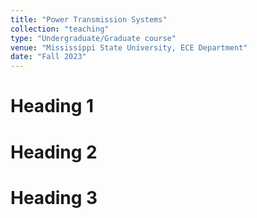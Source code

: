```yaml
---
title: "Power Transmission Systems"
collection: "teaching"
type: "Undergraduate/Graduate course"
venue: "Mississippi State University, ECE Department"
date: "Fall 2023"
---
```



Heading 1
======

Heading 2
======

Heading 3
======

